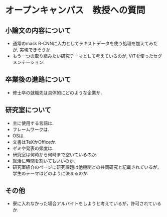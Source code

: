 # オープンキャンパス　教授への質問
## 小論文の内容について
- 通常のmask R-CNNに入力としてテキストデータを使う処理を加えてみたが, 実現できそうか.
- もう一つの取り組みたい研究テーマとして考えているのが, ViTを使ったセグメンテーション.

## 卒業後の進路について
- 修士卒の就職先は具体的にどのような企業か．

## 研究室について
- 主に使用する言語は.
- フレームワークは.
- OSは.
- 文書はTeXかOfficeか.
- ゼミや発表の頻度は.
- 研究室は何時から何時まで空いているのか.
- 就活に時間を割いてもいいのか.
- 研究室紹介のページに研究課題は他機関との共同研究と記載されているが，学生のテーマはどのように決まるのか.

## その他
- 寮に入れなかった場合アルバイトをしようと考えているが，許可されているか.